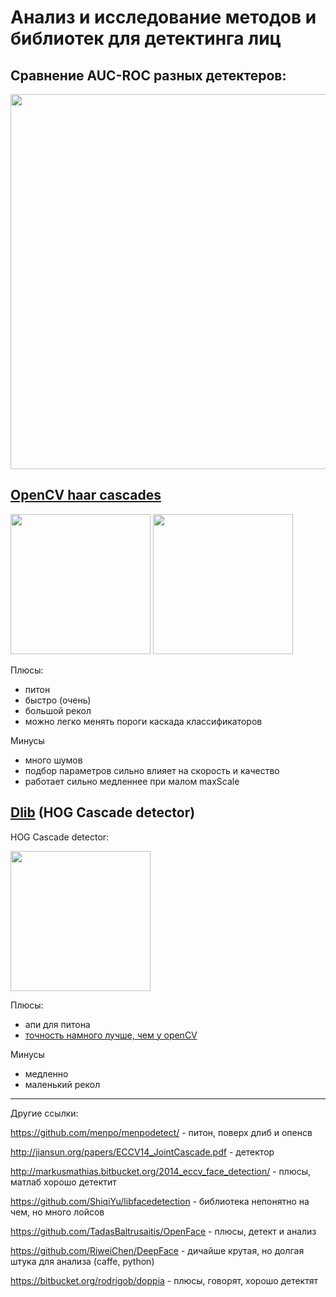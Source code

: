 # Анализ и исследование методов и библиотек для детектинга лиц


## Сравнение AUC-ROC разных детектеров:
<img src="http://www.cbsr.ia.ac.cn/faceevaluation/images/figures/curves/whole.png" width="600">

## [OpenCV haar cascades](http://docs.opencv.org/trunk/d7/d8b/tutorial_py_face_detection.html)

<img src="http://docs.opencv.org/trunk/haar_features.jpg" width="224">
<img src="http://docs.opencv.org/trunk/haar.png" width="224">

Плюсы:
+ питон
+ быстро (очень)
+ большой рекол
+ можно легко менять пороги каскада классификаторов

Минусы
- много шумов
- подбор параметров сильно влияет на скорость и качество
- работает сильно медленнее при малом maxScale


## [Dlib](http://docs.opencv.org/trunk/d7/d8b/tutorial_py_face_detection.html) (HOG Cascade detector)

HOG Cascade detector:

<img src="http://1.bp.blogspot.com/-pPgDErLVJ_k/UvBGZk22ZXI/AAAAAAAAALs/c0mJmAVZnQE/s1600/face_fhog_filters.png" width="224">

Плюсы:
+ апи для питона
+ [точность намного лучше, чем у openCV](https://www.youtube.com/watch?v=LsK0hzcEyHI)

Минусы
- медленно
- маленький рекол


__________________

Другие ссылки:

https://github.com/menpo/menpodetect/ - питон, поверх длиб и опенсв

http://jiansun.org/papers/ECCV14_JointCascade.pdf - детектор

http://markusmathias.bitbucket.org/2014_eccv_face_detection/ - плюсы, матлаб хорошо детектит 

https://github.com/ShiqiYu/libfacedetection - библиотека непонятно на чем, но много лойсов

https://github.com/TadasBaltrusaitis/OpenFace - плюсы, детект и анализ

https://github.com/RiweiChen/DeepFace - дичайше крутая, но долгая штука для анализа (caffe, python)

https://bitbucket.org/rodrigob/doppia - плюсы, говорят, хорошо детектят




